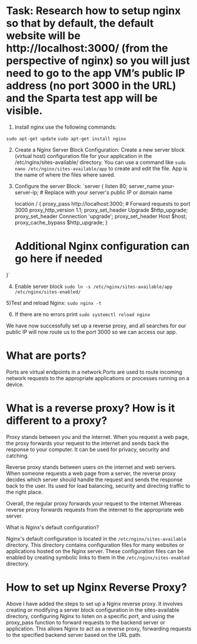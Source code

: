 # Task: Research how to setup nginx so that by default, the default website will be http://localhost:3000/ (from the perspective of nginx) so you will just need to go to the app VM’s public IP address (no port 3000 in the URL) and the Sparta test app will be visible.

1) Install nginx use the following commands:

`sudo apt-get update`
`sudo apt-get install nginx`

2) Create a Nginx Server Block Configuration:
Create a new server block (virtual host) configuration file for your application in the /etc/nginx/sites-available/ directory. You can use a command like `sudo nano /etc/nginx/sites-available/app` to create and edit the file. App is the name of where the files where saved. 

3) Configure the server Block:
`server {
    listen 80;
    server_name your-server-ip;  # Replace with your server's public IP or domain name

    location / {
        proxy_pass http://localhost:3000;  # Forward requests to port 3000
        proxy_http_version 1.1;
        proxy_set_header Upgrade $http_upgrade;
        proxy_set_header Connection 'upgrade';
        proxy_set_header Host $host;
        proxy_cache_bypass $http_upgrade;
    }

    # Additional Nginx configuration can go here if needed
}`


4) Enable server block
`sudo ln -s /etc/nginx/sites-available/app /etc/nginx/sites-enabled/`

5)Test and reload Nginx:
`sudo nginx -t`

6) If there are no errors print 
`sudo systemctl reload nginx`

We have now successfully set up a reverse proxy, and all searches for our public IP will now route us to the port 3000 so we can access our app.

# What are ports?

Ports are virtual endpoints in a network.Ports are used to route incoming network requests to the appropriate applications or processes running on a device. 

# What is a reverse proxy? How is it different to a proxy?

Proxy stands between you and the internet. When you request a web page, the proxy forwards your request to the internet and sends back the response to your computer. It can be used for privacy, security and catching.

Reverse proxy stands between users on the internet and web servers. When someone requests a web page from a server, the reverse proxy decides which server should handle the request and sends the response back to the user. Its used for load balancing, security and directing traffic to the right place.

Overall, the regular proxy forwards your request to the internet.Whereas reverse proxy forwards requests from the internet to the appropriate web server. 

What is Nginx's default configuration?

Nginx's default configuration is located in the `/etc/nginx/sites-available` directory. This directory contains configuration files for many websites or applications hosted on the Nginx server. These configuration files can be enabled by creating symbolic links to them in the `/etc/nginx/sites-enabled` directory.

# How to set up Nginx Reverse Proxy?

Above I have added the steps to set up a Nginx reverse proxy. It involves creating or modifying a server block configuration in the sites-available directory, configuring Nginx to listen on a specific port, and using the proxy_pass function to forward requests to the backend server or application. This allows Nginx to act as a reverse proxy, forwarding requests to the specified backend server based on the URL path.